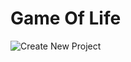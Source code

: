 # Game Of Life
![Create New Project](https://raw.github.com/kswarthout/has-apcs-2019-2020/master/GameOfLife/img/guide_1_create_new_project.png)
